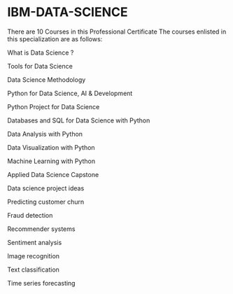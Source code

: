 # IBM-DATA-SCIENCE
There are 10 Courses in this Professional Certificate
The courses enlisted in this specialization are as follows:

 What is Data Science ?

 Tools for Data Science

 Data Science Methodology 

 Python for Data Science, AI & Development 

 Python Project for Data Science

 Databases and SQL for Data Science with Python 

 Data Analysis with Python

 Data Visualization with Python 

 Machine Learning with Python 

 Applied Data Science Capstone 

Data science project ideas

Predicting customer churn

Fraud detection

Recommender systems

Sentiment analysis

Image recognition

Text classification

Time series forecasting
